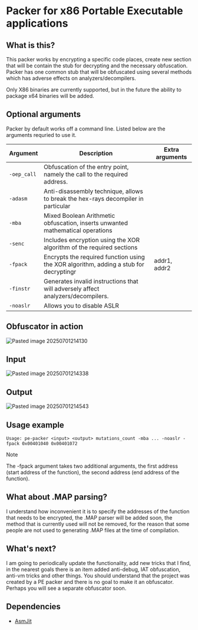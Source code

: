 # Packer for x86 Portable Executable applications 

## What is this?
This packer works by encrypting a specific code places, create new section that will be contain the stub for decrypting and the necessary obfuscation. \
Packer has one common stub that will be obfuscated using several methods which has adverse effects on analyzers/decompilers.

Only X86 binaries are currently supported, but in the future the ability to package x64 binaries will be added.

## Optional arguments
Packer by default works off a command line. Listed below are the arguments requried to use it.

| Argument    | Description                                                                           | Extra arguments |
| ----------- | ------------------------------------------------------------------------------------- | --------------- |
| `-oep_call` | Obfuscation of the entry point, namely the call to the required address.              |                 |
| `-adasm`    | Anti-disassembly technique, allows to break the hex-rays decompiler in particular     |                 |
| `-mba`      | Mixed Boolean Arithmetic obfuscation, inserts unwanted mathematical operations        |                 |
| `-senc`     | Includes encryption using the XOR algorithm of the required sections                  |                 |
| `-fpack`    | Encrypts the required function using the XOR algorithm, adding a stub for decryptingr | addr1, addr2    |
| `-finstr`   | Generates invalid instructions that will adversely affect analyzers/decompilers.      |                 |
| `-noaslr`   | Allows you to disable ASLR                                                            |                 |

## Obfuscator in action
![Pasted image 20250701214130](https://github.com/user-attachments/assets/c7589479-4a57-4cde-8d11-98b88a8b573b)

## Input
![Pasted image 20250701214338](https://github.com/user-attachments/assets/5145b480-4555-460c-ada2-bd2a56bec2b3)

## Output
![Pasted image 20250701214543](https://github.com/user-attachments/assets/4d9f3f37-c7cd-4153-849e-c5cd439787fd)

## Usage example
```commandline
Usage: pe-packer <input> <output> mutations_count -mba ... -noaslr -fpack 0x00401040 0x00401072
```

> [!NOTE]
> The -fpack argument takes two additional arguments, the first address (start address of the function), the second address (end address of the function).

## What about .MAP parsing?
I understand how inconvenient it is to specify the addresses of the function that needs to be encrypted, the .MAP parser will be added soon, the method that is currently used will not be removed, for the reason that some people are not used to generating .MAP files at the time of compilation.

## What's next?
I am going to periodically update the functionality, add new tricks that I find, in the nearest goals there is an item added anti-debug, IAT obfuscation, anti-vm tricks and other things. You should understand that the project was created by a PE packer and there is no goal to make it an obfuscator. Perhaps you will see a separate obfuscator soon.

## Dependencies

* [AsmJit](https://github.com/asmjit/asmjit)
